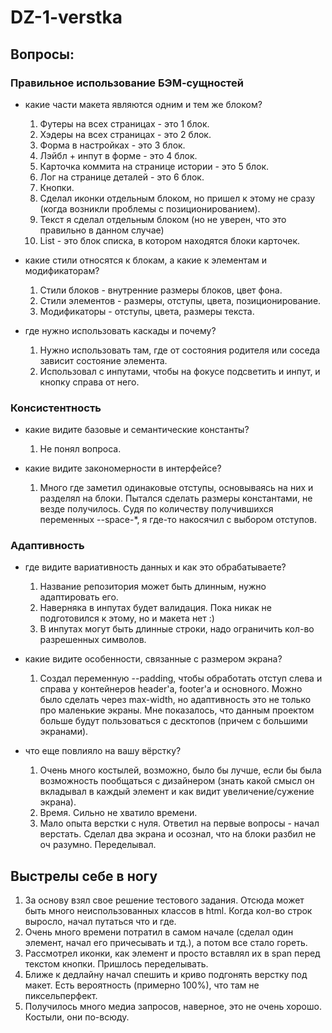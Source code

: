 # DZ-1-verstka

## Вопросы:

### Правильное использование БЭМ-сущностей

- какие части макета являются одним и тем же блоком?

  1. Футеры на всех страницах - это 1 блок.
  2. Хэдеры на всех страницах - это 2 блок.
  3. Форма в настройках - это 3 блок.
  4. Лэйбл + инпут в форме - это 4 блок.
  5. Карточка коммита на странице истории - это 5 блок.
  6. Лог на странице деталей - это 6 блок.
  7. Кнопки.
  8. Сделал иконки отдельным блоком, но пришел к этому не сразу (когда возникли проблемы с позиционированием).
  9. Текст я сделал отдельным блоком (но не уверен, что это правильно в данном случае)
  10. List - это блок списка, в котором находятся блоки карточек.

- какие стили относятся к блокам, а какие к элементам и модификаторам?

  1. Стили блоков - внутренние размеры блоков, цвет фона.
  2. Стили элементов - размеры, отступы, цвета, позиционирование.
  3. Модификаторы - отступы, цвета, размеры текста.

- где нужно использовать каскады и почему?

  1. Нужно использовать там, где от состояния родителя или соседа зависит состояние элемента.
  2. Использовал с инпутами, чтобы на фокусе подсветить и инпут, и кнопку справа от него.

### Консистентность

- какие видите базовые и семантические константы?
  1. Не понял вопроса.
- какие видите закономерности в интерфейсе?

  1. Много где заметил одинаковые отступы, основываясь на них и разделял на блоки. Пытался сделать размеры константами, не везде получилось. Судя по количеству получившихся переменных --space-\*, я где-то накосячил с выбором отступов.

### Адаптивность

- где видите вариативность данных и как это обрабатываете?

  1. Название репозитория может быть длинным, нужно адаптировать его.
  2. Наверняка в инпутах будет валидация. Пока никак не подготовился к этому, но и макета нет :)
  3. В инпутах могут быть длинные строки, надо ограничить кол-во разрешенных символов.

- какие видите особенности, связанные с размером экрана?
  1. Создал переменную --padding, чтобы обработать отступ слева и справа у контейнеров header'a, footer'a и основного. Можно было сделать через max-width, но адаптивность это не только про маленькие экраны. Мне показалось, что данным проектом больше будут пользоваться с десктопов (причем с большими экранами).
- что еще повлияло на вашу вёрстку?

  1. Очень много костылей, возможно, было бы лучше, если бы была возможность пообщаться с дизайнером (знать какой смысл он вкладывал в каждый элемент и как видит увеличение/сужение экрана).
  2. Время. Сильно не хватило времени.
  3. Мало опыта верстки с нуля. Ответил на первые вопросы - начал верстать. Сделал два экрана и осознал, что на блоки разбил не оч разумно. Переделывал.

## Выстрелы себе в ногу

1. За основу взял свое решение тестового задания. Отсюда может быть много неиспользованных классов в html. Когда кол-во строк выросло, начал путаться что и где.
2. Очень много времени потратил в самом начале (сделал один элемент, начал его причесывать и тд.), а потом все стало гореть.
3. Рассмотрел иконки, как элемент и просто вставлял их в span перед текстом кнопки. Пришлось переделывать.
4. Ближе к дедлайну начал спешить и криво подгонять верстку под макет. Есть вероятность (примерно 100%), что там не пиксельперфект.
5. Получилось много медиа запросов, наверное, это не очень хорошо. Костыли, они по-всюду.
